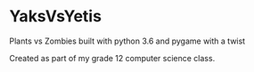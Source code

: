 # YaksVsYetis
Plants vs Zombies built with python 3.6 and pygame with a twist

Created as part of my grade 12 computer science class.
